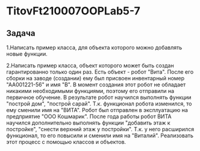 # TitovFt210007OOPLab5-7
## Задача
1.Написать пример класса, для объекта которого можно добавлять новые функции.

2.Написать пример класса, объект которого может быть создан гарантированно только один раз.
Есть объект  - робот "Вита". После его сборки на заводе (создании) ему был присвоен инвентарный номер "АА001221-56" и имя "В". В момент создания этот робот не обладает никакими необходимыми функциями, поэтому его отправили на первичное обучение. В результате робот научился выполнять функции "построй дом", "построй сарай". Т.к. функционал робота изменился, то ему сменили имя на "ВИТА". Робот был отправлен в эксплуатацию на предприятие "ООО Кошмарик". После года работы робот ВИТА научился дополнительно выполнять функции "добавить этаж к постройке", "снести верхний этаж у постройки". Т.к. у него расширился функционал, то его повысили и сменили имя на "Виталий". Реализовать этот процесс с помощью классов и объектов.
